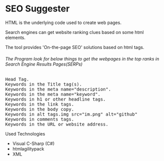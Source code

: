 # SEO Suggester
<p>HTML is the underlying code used to create web pages.</p>
<p>Search engines can get website ranking clues based on some html elements.</p>
<P>The tool provides 'On-the-page SEO' solutions based on html tags.</p>
<h6>The Program look for below things to get the webpages in the top ranks in <i>Search Engine Results Pages</i>(SERPs)</h6>
<pre>
Head Tag.
Keywords in the <!-- <title> -->Title tag(s).
Keywords in the meta name="description".
Keywords in the meta name="keyword".
Keywords in h1 or other headline tags.
Keywords in the link tags.<!--<a href="http://www.github.com">keywords</a>.-->
Keywords in the body copy.
Keywords in alt tags.img src="im.png" alt="github" 
Keywords in comments tags.
Keywords in the URL or website address.
</pre>
<p>Used Technologies</p>
<ul title="TECH">
<li>Visual C-Sharp (C#)</li>
<li>htmlagilitypack</li>
<li>XML</li>
</ul>
